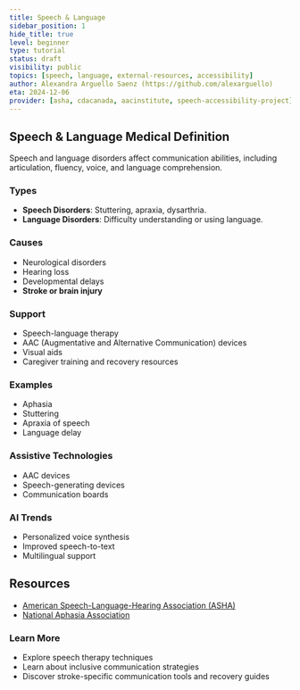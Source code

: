 ```yaml
---
title: Speech & Language
sidebar_position: 1
hide_title: true
level: beginner
type: tutorial
status: draft
visibility: public
topics: [speech, language, external-resources, accessibility]
author: Alexandra Arguello Saenz (https://github.com/alexarguello)
eta: 2024-12-06
provider: [asha, cdacanada, aacinstitute, speech-accessibility-project]
---
```


## Speech & Language Medical Definition

Speech and language disorders affect communication abilities, including articulation, fluency, voice, and language comprehension.

### Types
- **Speech Disorders**: Stuttering, apraxia, dysarthria.
- **Language Disorders**: Difficulty understanding or using language.

### Causes
- Neurological disorders
- Hearing loss
- Developmental delays
- **Stroke or brain injury**

### Support
- Speech-language therapy
- AAC (Augmentative and Alternative Communication) devices
- Visual aids
- Caregiver training and recovery resources

### Examples
- Aphasia
- Stuttering
- Apraxia of speech
- Language delay

### Assistive Technologies
- AAC devices
- Speech-generating devices
- Communication boards

### AI Trends
- Personalized voice synthesis
- Improved speech-to-text
- Multilingual support

## Resources
- [American Speech-Language-Hearing Association (ASHA)](https://www.asha.org/)
- [National Aphasia Association](https://www.aphasia.org/)

### Learn More
- Explore speech therapy techniques
- Learn about inclusive communication strategies
- Discover stroke-specific communication tools and recovery guides
